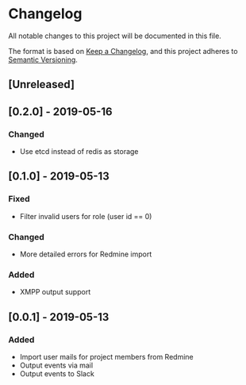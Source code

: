 # Changelog
All notable changes to this project will be documented in this file.

The format is based on [Keep a Changelog](https://keepachangelog.com/en/1.0.0/),
and this project adheres to [Semantic Versioning](https://semver.org/spec/v2.0.0.html).

## [Unreleased]

## [0.2.0] - 2019-05-16
### Changed
- Use etcd instead of redis as storage

## [0.1.0] - 2019-05-13
### Fixed
- Filter invalid users for role (user id == 0)

### Changed
- More detailed errors for Redmine import

### Added
- XMPP output support

## [0.0.1] - 2019-05-13
### Added
- Import user mails for project members from Redmine
- Output events via mail
- Output events to Slack
